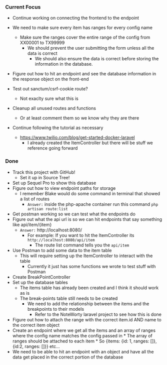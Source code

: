 ### Current Focus
* Continue working on connecting the frontend to the endpoint
* We need to make sure every item has ranges for every config name
    * Make sure the ranges cover the entire range of the config from XX00001 to TX99999
        * We should prevent the user submitting the form unless all the data is correct
            * We should also ensure the data is correct before storing the information in the database. 
* Figure out how to hit an endpoint and see the database information in the response object on the front-end
* Test out sanctum/csrf-cookie route?
    * Not exaclty sure what this is
* Cleanup all unused routes and functions
    * Or at least comment them so we know why they are there

* Continue following the tutorial as necessary
    * https://www.twilio.com/blog/get-started-docker-laravel
        * I already created the ItemController but there will be stuff we reference going forward

### Done
* Track this project with GitHub!
    * Set it up in Source Tree!
* Set up Sequel Pro to show this database
* Figure out how to view endpoint paths for storage
    * I remember Blake would do some command in terminal that showed a list of routes
        * `Answer:` inside the php-apache container run this command `php artisan route:list`
* Get postman working so we can test what the endpoints do
* Figure out what the api url is so we can hit endpoints that say something like api/item/{item}
    * `Answer:` http://localhost:8080/
        * For example: If you want to hit the ItemController its `http://localhost:8080/api/item`
            * The route list command tells you the `api/item` 
* Use Postman to add some data to the item table
    * This will require setting up the ItemController to interact with the table
        * Currently it just has some functions we wrote to test stuff with Postman
* Create BreakPointController
* Set up the database tables
    * The items table has already been created and I think it should work as is
    * The break-points table still needs to be created
        * We need to add the relationship between the items and the breakpoints to their models
            * Refer to the NoteWorty laravel project to see how this is done
* Figure out how to attach the range with the correct item.id AND name to the correct item object
* Create an endpoint where we get all the items and an array of ranges where the config name matches the config passed in
        * The array of ranges should be attached to each item
            * So {items: {id: 1, ranges: []}, {id:2, ranges: []}} etc...
* We need to be able to hit an endpoint with an object and have all the data get placed in the correct portion of the database

